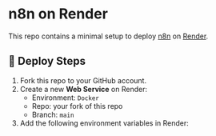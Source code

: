 # n8n on Render

This repo contains a minimal setup to deploy [n8n](https://n8n.io) on [Render](https://render.com).

## 🚀 Deploy Steps

1. Fork this repo to your GitHub account.
2. Create a new **Web Service** on Render:
   - Environment: `Docker`
   - Repo: your fork of this repo
   - Branch: `main`
3. Add the following environment variables in Render: